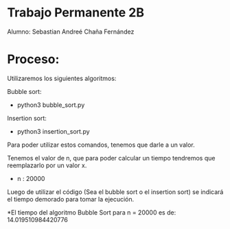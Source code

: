 # Trabajo Permanente 2B
Alumno: Sebastian Andreé Chaña Fernández
# Proceso:
Utilizaremos los siguientes algoritmos:

Bubble sort:
* python3 bubble_sort.py


Insertion sort:
* python3 insertion_sort.py

Para poder utilizar estos comandos, tenemos que darle a un valor.


Tenemos el valor de n, que para poder calcular un tiempo tendremos que reemplazarlo por un valor x.


* n : 20000

Luego de utilizar el código (Sea el bubble sort o el insertion sort) se indicará el tiempo demorado para tomar la ejecución.


*El tiempo del algoritmo Bubble Sort para n = 20000 es de: 14.019510984420776
